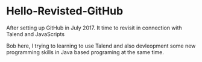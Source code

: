 # Hello-Revisted-GitHub
After setting up GitHub in July 2017. It time to revisit in connection with Talend and JavaScripts

Bob here, I trying to learning to use Talend and also devleopment some new programming skills in Java based programing at the same time. 
